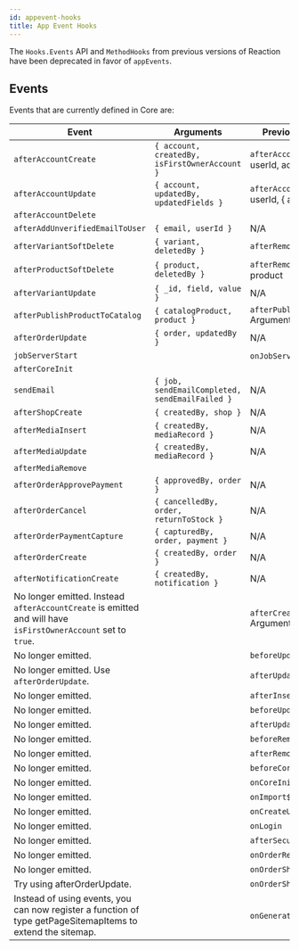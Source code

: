 ```yaml
---
id: appevent-hooks
title: App Event Hooks
---
```


The `Hooks.Events` API and `MethodHooks` from previous versions of Reaction have been deprecated in favor of `appEvents`. 

## Events

Events that are currently defined in Core are:

| Event                                                                                                                                                                                                                                                                                                            | Arguments                                                                                                                                                                                       | Previous hook and arguments                                                                                                                                                                                                                                                                                                                                                         |
|------------------------------------------------------------------------------------------------------------------------------------------------------------------------------------------------------------------------------------------------------------------------------------------------------------------|-------------------------------------------------------------------------------------------------------------------------------------------------------------------------------------------------|-------------------------------------------------------------------------------------------------------------------------------------------------------------------------------------------------------------------------------------------------------------------------------------------------------------------------------------------------------------------------------------|
| `afterAccountCreate`                                                                                                                                                                                                                                                                                             | `{ account, createdBy, isFirstOwnerAccount }`                                                                                                                                                   | `afterAccountsInsert` Arguments: userId, accountId"                                                                                                                                                                                                                                                                                                                                |
| `afterAccountUpdate`                                                                                                                                                                                                                                                                                             | `{ account, updatedBy, updatedFields }`                                                                                                                                                         | `afterAccountsUpdate` Arguments: userId, { accountId, updatedFields }                                                                                                                                                                                                                                                                                                             |
| `afterAccountDelete`                                                                                                                         |                             |                     | |                                                                                                             | `{ account, deletedBy }`                                                                                                                                                                        | `afterAccountsRemove` Arguments: userId, accountId                                                                                                                                                                                                                                                                                                                                |
| `afterAddUnverifiedEmailToUser`                                                                                                                                                                                                                                                                                  | `{ email, userId }`                                                                                         | N/A                         |                     |                               |                                                                                                                                                                                                                                                                                                                                                                                     |
| `afterVariantSoftDelete`                                                                                                                                                                                                                                                                                         | `{ variant, deletedBy }`                                                                                           | `afterRemoveCatalogProduct` |                     |                        | `afterRemoveCatalogProduct`                                                                                                                                                                                                                                                                                                                                                         |
| `afterProductSoftDelete`                                                                                                                                                                                                                                                                                         | `{ product, deletedBy }`                                                                                                                                                                        | `afterRemoveProduct` Arguments: product                                                                                                                                                                                                                                                                                                                                           |
| `afterVariantUpdate`                                                                                                                                                                                                                                                                                             | `{ _id, field, value }`                                                                                                 | N/A                         |                     |                    |                                                                                                                                                                                                                                                                                                                                                                                     |
| `afterPublishProductToCatalog`                                                                                                                                                                                                                                                                                   | `{ catalogProduct, product }`                                                                                                                                                                   | `afterPublishProductToCatalog` Arguments: product, catalogProduct                                                                                                                                                                                                                                                                                                                 |
| `afterOrderUpdate`                                                                                                                                                                                                                                                                                               | `{ order, updatedBy }`                                                                                                   | N/A                         |                     |                  |                                                                                                                                                                                                                                                                                                                                                                                     |
| `jobServerStart`                                                                                                                                                                                                                                                                                                 |                                                                                                                                                                                                 | `onJobServerStart` Arguments: NONE                                                                                                                                                                                                                                                                                                                                                |
| `afterCoreInit`                                                                                                                              |                             |                     | | Deprecated. Do not use in new code. Put your code directly in a non-Meteor plugin startup function instead. |                                                                                                                                                                                                 | `onCoreInit`  Arguments: NONE                                                                                                                                                                                                                                                                                                                                                     |
| `sendEmail`                                                                                                                                                                                                                                                                                                      | `{ job, sendEmailCompleted, sendEmailFailed }`                                                                                  | N/A                         |                     |           |                                                                                                                                                                                                                                                                                                                                                                                     |
| `afterShopCreate`                                                                                                                                                                                                                                                                                                | `{ createdBy, shop }`                                                                                                     | N/A                         |                     |                 |                                                                                                                                                                                                                                                                                                                                                                                     |
| `afterMediaInsert`                                                                                                                                                                                                                                                                                               | `{ createdBy, mediaRecord }`                                                                                             | N/A                         |                     |                  |                                                                                                                                                                                                                                                                                                                                                                                     |
| `afterMediaUpdate`                                                                                                                                                                                                                                                                                               | `{ createdBy, mediaRecord }`                                                                                             | N/A                         |                     |                  |                                                                                                                                                                                                                                                                                                                                                                                     |
| `afterMediaRemove`                                                                                                                           |                             |                     | |                                                                                                             | `{ createdBy, mediaRecord }`                                                                                                              | N/A                         |                     | |                                                                                                                                                                                                                                                                                                                                                                                     |
| `afterOrderApprovePayment`                                                                                                                                                                                                                                                                                       | `{ approvedBy, order }`                                                                                          | N/A                         |                     |                          |                                                                                                                                                                                                                                                                                                                                                                                     |
| `afterOrderCancel`                                                                                                                                                                                                                                                                                               | `{ cancelledBy, order, returnToStock }`                                                                                  | N/A                         |                     |                  |                                                                                                                                                                                                                                                                                                                                                                                     |
| `afterOrderPaymentCapture`                                                                                                                                                                                                                                                                                       | `{ capturedBy, order, payment }`                                                                                 | N/A                         |                     |                          |                                                                                                                                                                                                                                                                                                                                                                                     |
| `afterOrderCreate`                                                                                                                                                                                                                                                                                               | `{ createdBy, order }`                                                                                                   | N/A                         |                     |                  |                                                                                                                                                                                                                                                                                                                                                                                     |
| `afterNotificationCreate`                                                                                                                                                                                                                                                                                        | `{ createdBy, notification }`                                                                                     | N/A                         |                     |                         |                                                                                                                                                                                                                                                                                                                                                                                     |
| No longer emitted. Instead `afterAccountCreate` is emitted and will have `isFirstOwnerAccount` set to `true`.                                                                                                                                                                                                    |                                                                                                                                                                                                 | `afterCreateDefaultAdminUser` Arguments: user                                                                                                                              |                             |                     |                                                                                                                                                    |
| No longer emitted.                                                                                                                                                                                                                                                                                               |                                                                                                                                                                                                 | `beforeUpdateOrderWorkflow`                                                                                              |                             |                     | | Arguments: order, options                                                                                                                    |                             |                     | |
| No longer emitted. Use `afterOrderUpdate`.                                                                                                                                                                                                                                                                       |                                                                                                                                                                                                 | `afterUpdateOrderUpdateSearchRecord`                                                             |                             |                     | | Arguments: order                                                                                                                             |                             |                     |                         |
| No longer emitted.                                                                                                                                                                                                                                                                                               |                                                                                                                                                                                                 | `afterInsertProduct`                                                                                                     |                             |                     | | Arguments: product                                                                                                                           |                             |                     | |
| No longer emitted.                                                                                                                                                                                                                                                                                               |                                                                                                                                                                                                 | `beforeUpdateCatalogProduct`                                                                                             |                             |                     | | Arguments: product, { userId, modifier }                                                                                                     |                             |                     | |
| No longer emitted.                                                                                                                                                                                                                                                                                               |                                                                                                                                                                                                 | `afterUpdateCatalogProduct`                                                                                              |                             |                     | | Arguments: productId, { modifier }                                                                                                           |                             |                     | |
| No longer emitted.                                                                                                                                                                                                                                                                                               |                                                                                                                                                                                                 | `beforeRemoveCatalogProduct`                                                                                             |                             |                     | | Arguments: product, { userId }                                                                                                               |                             |                     | |
| No longer emitted.                                                                                                                                                                                                                                                                                               |                                                                                                                                                                                                 | `afterRemoveCatalogProduct`                                                                                              |                             |                     | | Arguments: userId, productId                                                                                                                 |                             |                     | |
| No longer emitted.                                                                                                                                                                                                                                                                                               |                                                                                                                                                                                                 | `beforeCoreInit`                                                                                                         |                             |                     | | Arguments: NONE                                                                                                                              |                             |                     | |
| No longer emitted.                                                                                                                                                                                                                                                                                               |                                                                                                                                                                                                 | `onCoreInit`                                                                                                             |                             |                     | | Arguments: NONE                                                                                                                              |                             |                     | |
| No longer emitted.                                                                                                                                                                                                                                                                                               |                                                                                                                                                                                                 | `onImport${collectionName}`                                                                                              |                             |                     | | Arguments: object                                                                                                                            |                             |                     | |
| No longer emitted.                                                                                                                                                                                                                                                                                               |                                                                                                                                                                                                 | `onCreateUser`                                                                                                           |                             |                     | | Arguments: user, options                                                                                                                     |                             |                     | |
| No longer emitted.                                                                                                                                                                                                                                                                                               |                                                                                                                                                                                                 | `onLogin`                                                                                                                |                             |                     | | Arguments: options                                                                                                                           |                             |                     | |
| No longer emitted.                                                                                                                                                                                                                                                                                               |                                                                                                                                                                                                 | `afterSecurityInit`                                                                                                      |                             |                     | | Arguments: options                                                                                                                           |                             |                     | |
| No longer emitted.                                                                                                                                                                                                                                                                                               |                                                                                                                                                                                                 | `onOrderRefundCreated`                                                                                                   |                             |                     | | Arguments: orderId                                                                                                                           |                             |                     | |
| No longer emitted.                                                                                                                                                                                                                                                                                               |                                                                                                                                                                                                 | `onOrderShipmentDelivered`                                                                                               |                             |                     | | Arguments: orderId                                                                                                                           |                             |                     | |
| Try using afterOrderUpdate.                                                                                                                                                                                                                                                                                      |                                                                                                                                                                                                 | `onOrderShipmentShipped`                                                                                        |                             |                     | | Arguments: orderId                                                                                                                           |                             |                     |          |
| Instead of using events, you can now register a function of type getPageSitemapItems to extend the sitemap.                                                                                                                                                                                                      |                                                                                                                                                                                                 | `onGenerateSitemap`  Arguments: urls                                                                                                                                                                                                                                                                                                                                              |
